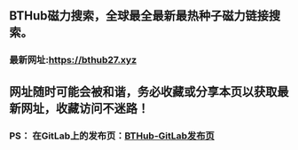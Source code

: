 ## **BTHub磁力搜索，全球最全最新最热种子磁力链接搜索。**
### 最新网址:<a href="https://bthub27.xyz" target="_blank">https://bthub27.xyz</a>
## 网址随时可能会被和谐，务必收藏或分享本页以获取最新网址，收藏访问不迷路！

### PS： 在GitLab上的发布页：[**BTHub-GitLab发布页**](https://gitlab.com/fwonggh/Bthub/-/blob/master/README.md)
     


